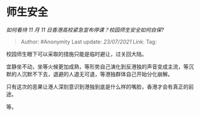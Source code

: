 # 师生安全
*如何看待 11 月 11 日香港高校紧急宣布停课？校园师生安全如何自保?*

> Author: #Anonymity
> Last update: *23/07/2021* 
> Link:
> Tag:   

 
校园师生眼下可以采取的措施只能是临时避让，过关回大陆。

宜静坐不动，坐等火候更加成熟，等形势自己演化到反港独的声音变成主流，等沉默的人沉默不下去，退避的人退无可退，等港独群体自己开始分化崩解。

只有这次的恶果让港人深刻意识到港独到底是什么样的嘴脸，香港才会有真正的前途。

等。



